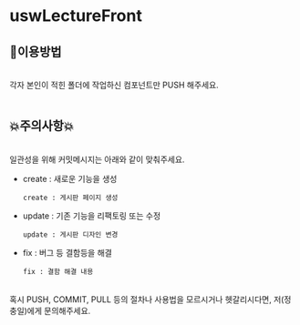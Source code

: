 # uswLectureFront</br>

🧐이용방법
-------------
</br>
각자 본인이 적힌 폴더에 작업하신 컴포넌트만 PUSH 해주세요.
</br></br>

💥주의사항💥
-------------
</br>
일관성을 위해 커밋메시지는 아래와 같이 맞춰주세요.
</br>

- create : 새로운 기능을 생성
    
    ```
    create : 게시판 페이지 생성
    ```
    
- update : 기존 기능을 리팩토링 또는 수정
    
    ```
    update : 게시판 디자인 변경
    ```
    
- fix : 버그 등 결함등을 해결
    ```
    fix : 결함 해결 내용
    ```

</br>
혹시 PUSH, COMMIT, PULL 등의 절차나 사용법을 모르시거나 헷갈리시다면, 저(정충일)에게 문의해주세요.
